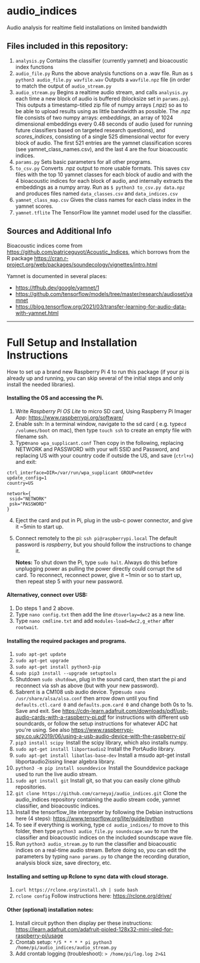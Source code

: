 # audio_indices
Audio analysis for realtime field installations on limited bandwidth

## Files included in this repository:

1. `analysis.py` Contains the classifier (currently yamnet) and bioacoustic index functions
2. `audio_file.py` Runs the above analysis functions on a .wav file. Run as ```$ python3 audio_file.py wavfile.wav``` Outputs a `wavfile.npz` file (in order to match the output of `audio_stream.py`
3. `audio_stream.py` Begins a realtime audio stream, and calls `analysis.py` each time a new block of audio is buffered (blocksize set in `params.py`). This outputs a timestamp-titled zip file of numpy arrays (.npz) so as to be able to upload results using as little bandwidth as possible. The .npz file consists of two numpy arrays: *embeddings*, an array of 1024 dimensional embeddings every 0.48 seconds of audio (used for running future classifiers based on targeted research questions), and *scores_indices*, consisting of a single 525 dimensional vector for every block of audio. The first 521 entries are the yamnet classification scores (see yamnet_class_names.csv), and the last 4 are the four bioacoustic indices.
4. `params.py` Sets basic parameters for all other programs.
5. `to_csv.py` Converts .npz output to more usable formats. This saves csv files with the top 10 yamnet classes for each block of audio and with the 4 bioacoustic indices for each block of audio, and internally extracts the embeddings as a numpy array. Run as ```$ python3 to_csv.py data.npz``` and produces files named `data_classes.csv` and `data_indices.csv`
6. `yamnet_class_map.csv` Gives the class names for each class index in the yamnet scores.
7. `yamnet.tflite` The TensorFlow lite yamnet model used for the classifier.

## Sources and Additional Info

Bioacoustic indices come from https://github.com/patriceguyot/Acoustic_Indices, which borrows from the R package https://cran.r-project.org/web/packages/soundecology/vignettes/intro.html

Yamnet is documented in several places:
- https://tfhub.dev/google/yamnet/1
- https://github.com/tensorflow/models/tree/master/research/audioset/yamnet
- https://blog.tensorflow.org/2021/03/transfer-learning-for-audio-data-with-yamnet.html

---


# Full Setup and Installation Instructions
How to set up a brand new Raspberry Pi 4 to run this package (if your pi is already up and running, you can skip several of the initial steps and only install the needed libraries).

#### Installing the OS and accessing the Pi.

1. Write *Raspberry Pi OS Lite* to micro SD card, Using Raspberry Pi Imager App: https://www.raspberrypi.org/software/ 
2. Enable ssh: In a terminal window, navigate to the sd card ( e.g. type`cd /volumes/boot` on mac), then type  `touch ssh` to create an empty file with filename ssh.
3. Type`nano wpa_supplicant.conf` Then copy in the following, replacing NETWORK and PASSWORD with your wifi SSID and Password, and replacing US with your country code if outside the US, and save (`ctrl+x`) and exit:
```
ctrl_interface=DIR=/var/run/wpa_supplicant GROUP=netdev
update_config=1
country=US

network={
 ssid="NETWORK"
 psk="PASSWORD"
}
```

4. Eject the card and put in Pi, plug in the usb-c power connector, and give it ~5min to start up.

5. Connect remotely to the pi: `ssh pi@raspberrypi.local` The default password is *raspberry*, but you should follow the instructions to change it.

   **Notes:** To shut down the Pi, type `sudo halt`. Always do this before unplugging power as pulling the power directly could corrupt the sd card. To reconnect, reconnect power, give it ~1min or so to start up, then repeat step 5 with your new password.

#### Alternativey, connect over USB:

1. Do steps 1 and 2 above.
2. Type `nano config.txt` then add the line `dtoverlay=dwc2` as a new line.
3. Type `nano cmdline.txt` and add `modules-load=dwc2,g_ether` after `rootwait`.



#### Installing the required packages and programs.

1. `sudo apt-get update`
2. `sudo apt-get upgrade`
3. `sudo apt-get install python3-pip`
4. `sudo pip3 install --upgrade setuptools`
5. Shutdown `sudo shutdown`, plug in the sound card, then start the pi and reconnect via ssh as above (but with your new password).
6. Sabrent is a CM108 usb audio device. Type`sudo nano /usr/share/alsa/alsa.conf` then arrow down until you find 
   `defaults.ctl.card 0` and `defaults.pcm.card 0` and change both 0s to 1s. Save and exit. See https://cdn-learn.adafruit.com/downloads/pdf/usb-audio-cards-with-a-raspberry-pi.pdf for instructions with different usb soundcards, or follow the setup instructions for whatever ADC hat you're using. See also https://www.raspberrypi-spy.co.uk/2019/06/using-a-usb-audio-device-with-the-raspberry-pi/
7. `pip3 install scipy `Install the scipy library, which also installs numpy.
8. `sudo apt-get install libportaudio2` Install the PortAudio library.
9.  `sudo apt-get install libatlas-base-dev` Install a msudo apt-get install libportaudio2issing linear algebra library.
10.  `python3 -m pip install sounddevice `Install the Sounddevice package used to run the live audio stream.
11. `sudo apt install git` Install git, so that you can easily clone github repositories.
12. `git clone https://github.com/carneyaj/audio_indices.git` Clone the audio_indices repository containing the audio stream code, yamnet classifier, and bioacoustic indices.
13. Install the tensorflow_lite interpreter by following the Debian instructions here (4 steps): https://www.tensorflow.org/lite/guide/python
14. To see if everything is working, type `cd audio_indices/` to move to this folder, then type `python3 audio_file.py soundscape.wav` to run the classifier and bioacoustic indices on the included soundscape wave file.
15. Run `python3 audio_stream.py` to run the classifier and bioacoustic indices on a real-time audio stream. Before doing so, you can edit the parameters by typing `nano params.py` to change the recording duration, analysis block size, save directory, etc. 



#### Installing and setting up Rclone to sync data with cloud storage.

1. `curl https://rclone.org/install.sh | sudo bash`
2. `rclone config` Follow instructions here: https://rclone.org/drive/



#### Other (optional) installation notes:

1. Install circuit python then display per these instructions: https://learn.adafruit.com/adafruit-pioled-128x32-mini-oled-for-raspberry-pi/usage
2. Crontab setup: `*/5 * * * * pi python3 /home/pi/audio_indices/audio_stream.py`
3. Add crontab logging (troubleshoot): `> /home/pi/log.log 2>&1`
